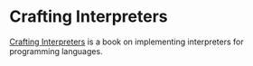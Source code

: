 # Crafting Interpreters  

[Crafting Interpreters](https://craftinginterpreters.com/contents.html) is a book on implementing interpreters for programming languages.
